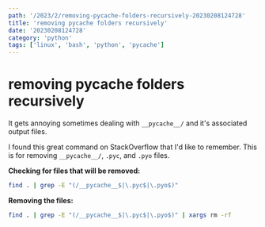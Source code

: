 ```yaml
---
path: '/2023/2/removing-pycache-folders-recursively-20230208124728'
title: 'removing pycache folders recursively'
date: '20230208124728'
category: 'python'
tags: ['linux', 'bash', 'python', 'pycache']
---
```


# removing pycache folders recursively
It gets annoying sometimes dealing with `__pycache__/` and it's associated
output files.

I found this great command on StackOverflow that I'd like to remember. This is
for removing `__pycache__/`, `.pyc`, and `.pyo` files.

**Checking for files that will be removed:**
```bash
find . | grep -E "(/__pycache__$|\.pyc$|\.pyo$)"
```

**Removing the files:**

```bash
find . | grep -E "(/__pycache__$|\.pyc$|\.pyo$)" | xargs rm -rf
```

